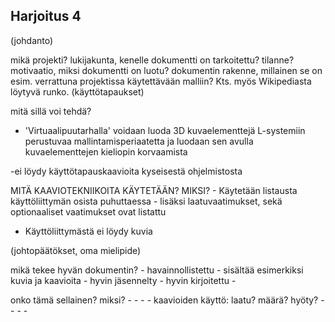 ## Harjoitus 4

(johdanto)

mikä projekti?
lukijakunta, kenelle dokumentti on tarkoitettu?
tilanne?
motivaatio, miksi dokumentti on luotu?
dokumentin rakenne, millainen se on esim. verrattuna projektissa käytettävään malliin? Kts. myös Wikipediasta löytyvä runko.
(käyttötapaukset)

mitä sillä voi tehdä?
- 'Virtuaalipuutarhalla' voidaan luoda 3D kuvaelementtejä L-systemiin perustuvaa mallintamisperiaatetta ja luodaan sen avulla kuvaelementtejen kieliopin korvaamista

-ei löydy käyttötapauskaavioita kyseisestä ohjelmistosta

MITÄ KAAVIOTEKNIIKOITA KÄYTETÄÄN? MIKSI?
	- Käytetään listausta käyttöliittymän osista puhuttaessa
	- lisäksi laatuvaatimukset, sekä optionaaliset vaatimukset ovat listattu

	

- Käyttöliittymästä ei löydy kuvia


(johtopäätökset, oma mielipide)

mikä tekee hyvän dokumentin?
	- havainnollistettu
		- sisältää esimerkiksi kuvia ja kaavioita
	- hyvin jäsennelty
	- hyvin kirjoitettu 
	- 

onko tämä sellainen? miksi?
	-
	-
	-
	-
kaavioiden käyttö: laatu? määrä? hyöty?
	- 
	- 
	- 
	- 
